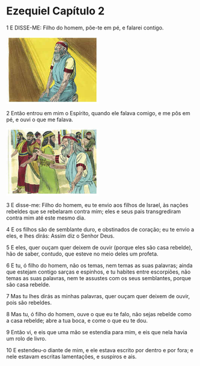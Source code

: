 # Ezequiel Capítulo 2

1	E DISSE-ME: Filho do homem, põe-te em pé, e falarei contigo.

![](.img/26_Eze_02_01_RG.jpg)

2	Então entrou em mim o Espírito, quando ele falava comigo, e me pôs em pé, e ouvi o que me falava.

![](.img/26_Eze_02_02_RG.jpg)

3	E disse-me: Filho do homem, eu te envio aos filhos de Israel, às nações rebeldes que se rebelaram contra mim; eles e seus pais transgrediram contra mim até este mesmo dia.

4	E os filhos são de semblante duro, e obstinados de coração; eu te envio a eles, e lhes dirás: Assim diz o Senhor Deus.

5	E eles, quer ouçam quer deixem de ouvir (porque eles são casa rebelde), hão de saber, contudo, que esteve no meio deles um profeta.

6	E tu, ó filho do homem, não os temas, nem temas as suas palavras; ainda que estejam contigo sarças e espinhos, e tu habites entre escorpiões, não temas as suas palavras, nem te assustes com os seus semblantes, porque são casa rebelde.

7	Mas tu lhes dirás as minhas palavras, quer ouçam quer deixem de ouvir, pois são rebeldes.

8	Mas tu, ó filho do homem, ouve o que eu te falo, não sejas rebelde como a casa rebelde; abre a tua boca, e come o que eu te dou.

9	Então vi, e eis que uma mão se estendia para mim, e eis que nela havia um rolo de livro.

10	E estendeu-o diante de mim, e ele estava escrito por dentro e por fora; e nele estavam escritas lamentações, e suspiros e ais.

